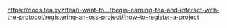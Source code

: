 
https://docs.tea.xyz/tea/i-want-to.../begin-earning-tea-and-interact-with-the-protocol/registering-an-oss-project#how-to-register-a-project
